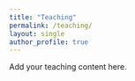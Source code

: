 ```yaml
---
title: "Teaching"
permalink: /teaching/
layout: single
author_profile: true
---
```


Add your teaching content here.

